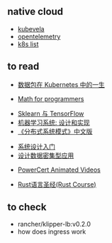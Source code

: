 ## native cloud
+ [kubevela](https://kubevela.io/zh/docs/)
+ [opentelemetry](https://opentelemetry.io/)
+ [k8s list](https://zhuanlan.zhihu.com/p/552448369)

## to read
<!-- k8s -->
+ [数据包在 Kubernetes 中的一生](https://blog.fleeto.us/post/life-of-a-packet-in-k8s-1/)

<!-- math -->
+ [Math for programmers](https://wangwei1237.github.io/shares/Math-for-Programmers.pdf)

<!-- ML -->
+ [Sklearn 与 TensorFlow](https://hands1ml.apachecn.org/#/docs/1)
+ [机器学习系统: 设计和实现](https://openmlsys.github.io/chapter_introduction/index.html#)
+ [《分布式系统模式》中文版](https://github.com/dreamhead/patterns-of-distributed-systems)

<!-- architect -->
+ [系统设计入门](https://github.com/donnemartin/system-design-primer/blob/master/README-zh-Hans.md)
+ [设计数据密集型应用](http://ddia.vonng.com/#/)

<!-- videos -->
+ [PowerCert Animated Videos](https://www.youtube.com/c/PowerCertAnimatedVideos)

<!-- rust -->
+ [Rust语言圣经(Rust Course)](https://course.rs/first-try/intro.html)



## to check

+ rancher/klipper-lb:v0.2.0
+ how does ingress work